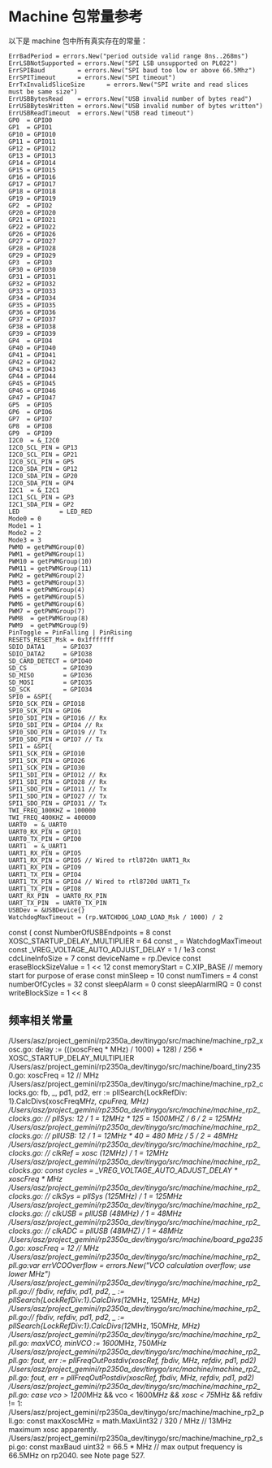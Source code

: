 # Machine 包常量参考

以下是 machine 包中所有真实存在的常量：

	ErrBadPeriod = errors.New("period outside valid range 8ns..268ms")
	ErrLSBNotSupported = errors.New("SPI LSB unsupported on PL022")
	ErrSPIBaud         = errors.New("SPI baud too low or above 66.5Mhz")
	ErrSPITimeout      = errors.New("SPI timeout")
	ErrTxInvalidSliceSize      = errors.New("SPI write and read slices must be same size")
	ErrUSBBytesRead    = errors.New("USB invalid number of bytes read")
	ErrUSBBytesWritten = errors.New("USB invalid number of bytes written")
	ErrUSBReadTimeout  = errors.New("USB read timeout")
	GP0  = GPIO0
	GP1  = GPIO1
	GP10 = GPIO10
	GP11 = GPIO11
	GP12 = GPIO12
	GP13 = GPIO13
	GP14 = GPIO14
	GP15 = GPIO15
	GP16 = GPIO16
	GP17 = GPIO17
	GP18 = GPIO18
	GP19 = GPIO19
	GP2  = GPIO2
	GP20 = GPIO20
	GP21 = GPIO21
	GP22 = GPIO22
	GP26 = GPIO26
	GP27 = GPIO27
	GP28 = GPIO28
	GP29 = GPIO29
	GP3  = GPIO3
	GP30 = GPIO30
	GP31 = GPIO31
	GP32 = GPIO32
	GP33 = GPIO33
	GP34 = GPIO34
	GP35 = GPIO35
	GP36 = GPIO36
	GP37 = GPIO37
	GP38 = GPIO38
	GP39 = GPIO39
	GP4  = GPIO4
	GP40 = GPIO40
	GP41 = GPIO41
	GP42 = GPIO42
	GP43 = GPIO43
	GP44 = GPIO44
	GP45 = GPIO45
	GP46 = GPIO46
	GP47 = GPIO47
	GP5  = GPIO5
	GP6  = GPIO6
	GP7  = GPIO7
	GP8  = GPIO8
	GP9  = GPIO9
	I2C0  = &_I2C0
	I2C0_SCL_PIN = GP13
	I2C0_SCL_PIN = GP21
	I2C0_SCL_PIN = GP5
	I2C0_SDA_PIN = GP12
	I2C0_SDA_PIN = GP20
	I2C0_SDA_PIN = GP4
	I2C1  = &_I2C1
	I2C1_SCL_PIN = GP3
	I2C1_SDA_PIN = GP2
	LED           = LED_RED
	Mode0 = 0
	Mode1 = 1
	Mode2 = 2
	Mode3 = 3
	PWM0 = getPWMGroup(0)
	PWM1 = getPWMGroup(1)
	PWM10 = getPWMGroup(10)
	PWM11 = getPWMGroup(11)
	PWM2 = getPWMGroup(2)
	PWM3 = getPWMGroup(3)
	PWM4 = getPWMGroup(4)
	PWM5 = getPWMGroup(5)
	PWM6 = getPWMGroup(6)
	PWM7 = getPWMGroup(7)
	PWM8  = getPWMGroup(8)
	PWM9  = getPWMGroup(9)
	PinToggle = PinFalling | PinRising
	RESETS_RESET_Msk = 0x1fffffff
	SDIO_DATA1     = GPIO37
	SDIO_DATA2     = GPIO38
	SD_CARD_DETECT = GPIO40
	SD_CS          = GPIO39
	SD_MISO        = GPIO36
	SD_MOSI        = GPIO35
	SD_SCK         = GPIO34
	SPI0 = &SPI{
	SPI0_SCK_PIN = GPIO18
	SPI0_SCK_PIN = GPIO6
	SPI0_SDI_PIN = GPIO16 // Rx
	SPI0_SDI_PIN = GPIO4 // Rx
	SPI0_SDO_PIN = GPIO19 // Tx
	SPI0_SDO_PIN = GPIO7 // Tx
	SPI1 = &SPI{
	SPI1_SCK_PIN = GPIO10
	SPI1_SCK_PIN = GPIO26
	SPI1_SCK_PIN = GPIO30
	SPI1_SDI_PIN = GPIO12 // Rx
	SPI1_SDI_PIN = GPIO28 // Rx
	SPI1_SDO_PIN = GPIO11 // Tx
	SPI1_SDO_PIN = GPIO27 // Tx
	SPI1_SDO_PIN = GPIO31 // Tx
	TWI_FREQ_100KHZ = 100000
	TWI_FREQ_400KHZ = 400000
	UART0  = &_UART0
	UART0_RX_PIN = GPIO1
	UART0_TX_PIN = GPIO0
	UART1  = &_UART1
	UART1_RX_PIN = GPIO5
	UART1_RX_PIN = GPIO5 // Wired to rtl8720n UART1_Rx
	UART1_RX_PIN = GPIO9
	UART1_TX_PIN = GPIO4
	UART1_TX_PIN = GPIO4 // Wired to rtl8720d UART1_Tx
	UART1_TX_PIN = GPIO8
	UART_RX_PIN  = UART0_RX_PIN
	UART_TX_PIN  = UART0_TX_PIN
	USBDev = &USBDevice{}
	WatchdogMaxTimeout = (rp.WATCHDOG_LOAD_LOAD_Msk / 1000) / 2
const (
const NumberOfUSBEndpoints = 8
const XOSC_STARTUP_DELAY_MULTIPLIER = 64
const _ = WatchdogMaxTimeout
const _VREG_VOLTAGE_AUTO_ADJUST_DELAY = 1 / 1e3
const cdcLineInfoSize = 7
const deviceName = rp.Device
const eraseBlockSizeValue = 1 << 12
const memoryStart = C.XIP_BASE // memory start for purpose of erase
const minSleep = 10
const numTimers = 4
const numberOfCycles = 32
const sleepAlarm = 0
const sleepAlarmIRQ = 0
const writeBlockSize = 1 << 8

## 频率相关常量
/Users/asz/project_gemini/rp2350a_dev/tinygo/src/machine/machine_rp2_xosc.go:	delay := (((xoscFreq * MHz) / 1000) + 128) / 256 * XOSC_STARTUP_DELAY_MULTIPLIER
/Users/asz/project_gemini/rp2350a_dev/tinygo/src/machine/board_tiny2350.go:	xoscFreq = 12 // MHz
/Users/asz/project_gemini/rp2350a_dev/tinygo/src/machine/machine_rp2_clocks.go:	fb, _, pd1, pd2, err := pllSearch{LockRefDiv: 1}.CalcDivs(xoscFreq*MHz, cpuFreq, MHz)
/Users/asz/project_gemini/rp2350a_dev/tinygo/src/machine/machine_rp2_clocks.go:	// pllSys: 12 / 1 = 12MHz * 125 = 1500MHZ / 6 / 2 = 125MHz
/Users/asz/project_gemini/rp2350a_dev/tinygo/src/machine/machine_rp2_clocks.go:	// pllUSB: 12 / 1 = 12MHz * 40  = 480 MHz / 5 / 2 =  48MHz
/Users/asz/project_gemini/rp2350a_dev/tinygo/src/machine/machine_rp2_clocks.go:	// clkRef = xosc (12MHz) / 1 = 12MHz
/Users/asz/project_gemini/rp2350a_dev/tinygo/src/machine/machine_rp2_clocks.go:		const cycles = _VREG_VOLTAGE_AUTO_ADJUST_DELAY * xoscFreq * MHz
/Users/asz/project_gemini/rp2350a_dev/tinygo/src/machine/machine_rp2_clocks.go:	// clkSys = pllSys (125MHz) / 1 = 125MHz
/Users/asz/project_gemini/rp2350a_dev/tinygo/src/machine/machine_rp2_clocks.go:	// clkUSB = pllUSB (48MHz) / 1 = 48MHz
/Users/asz/project_gemini/rp2350a_dev/tinygo/src/machine/machine_rp2_clocks.go:	// clkADC = pllUSB (48MHZ) / 1 = 48MHz
/Users/asz/project_gemini/rp2350a_dev/tinygo/src/machine/board_pga2350.go:	xoscFreq = 12 // MHz
/Users/asz/project_gemini/rp2350a_dev/tinygo/src/machine/machine_rp2_pll.go:var errVCOOverflow = errors.New("VCO calculation overflow; use lower MHz")
/Users/asz/project_gemini/rp2350a_dev/tinygo/src/machine/machine_rp2_pll.go://	fbdiv, refdiv, pd1, pd2, _ := pllSearch{LockRefDiv:1}.CalcDivs(12*MHz, 125*MHz, MHz)
/Users/asz/project_gemini/rp2350a_dev/tinygo/src/machine/machine_rp2_pll.go://	fbdiv, refdiv, pd1, pd2, _ := pllSearch{LockRefDiv:1}.CalcDivs(12*MHz, 150*MHz, MHz)
/Users/asz/project_gemini/rp2350a_dev/tinygo/src/machine/machine_rp2_pll.go:	maxVCO, minVCO := 1600*MHz, 750*MHz
/Users/asz/project_gemini/rp2350a_dev/tinygo/src/machine/machine_rp2_pll.go:			fout, err := pllFreqOutPostdiv(xoscRef, fbdiv, MHz, refdiv, pd1, pd2)
/Users/asz/project_gemini/rp2350a_dev/tinygo/src/machine/machine_rp2_pll.go:			fout, err = pllFreqOutPostdiv(xoscRef, fbdiv, MHz, refdiv, pd1, pd2)
/Users/asz/project_gemini/rp2350a_dev/tinygo/src/machine/machine_rp2_pll.go:	case vco > 1200*MHz && vco < 1600*MHz && xosc < 75*MHz && refdiv != 1:
/Users/asz/project_gemini/rp2350a_dev/tinygo/src/machine/machine_rp2_pll.go:	const maxXoscMHz = math.MaxUint32 / 320 / MHz // 13MHz maximum xosc apparently.
/Users/asz/project_gemini/rp2350a_dev/tinygo/src/machine/machine_rp2_spi.go:	const maxBaud uint32 = 66.5 * MHz // max output frequency is 66.5MHz on rp2040. see Note page 527.
